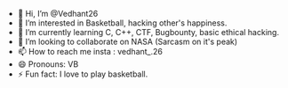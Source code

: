 - 👋 Hi, I’m @Vedhant26
- 👀 I’m interested in Basketball, hacking other's happiness.
- 🌱 I’m currently learning C, C++, CTF, Bugbounty, basic ethical hacking.
- 💞️ I’m looking to collaborate on NASA (Sarcasm on it's peak)
- 📫 How to reach me insta : vedhant_.26
- 😄 Pronouns: VB
- ⚡ Fun fact: I love to play basketball.

<!---
Vedhant26/Vedhant26 is a ✨ special ✨ repository because its `README.md` (this file) appears on your GitHub profile.
You can click the Preview link to take a look at your changes.
--->
